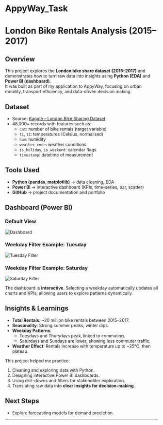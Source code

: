 # AppyWay_Task
# London Bike Rentals Analysis (2015–2017)

## Overview
This project explores the **London bike share dataset (2015–2017)** and demonstrates how to turn raw data into insights using **Python (EDA)** and **Power BI (dashboard)**.  
It was built as part of my application to AppyWay, focusing on urban mobility, transport efficiency, and data-driven decision making.

## Dataset
- Source: [Kaggle – London Bike Sharing Dataset](https://www.kaggle.com/datasets/hmavrodiev/london-bike-sharing-dataset)  
- 48,000+ records with features such as:
  - `cnt`: number of bike rentals (target variable)
  - `t1`, `t2`: temperatures (Celsius, normalised)
  - `hum`: humidity
  - `weather_code`: weather conditions
  - `is_holiday`, `is_weekend`: calendar flags
  - `timestamp`: datetime of measurement

## Tools Used
- **Python (pandas, matplotlib)** → data cleaning, EDA
- **Power BI** → interactive dashboard (KPIs, time-series, bar, scatter)
- **GitHub** → project documentation and portfolio

## Dashboard (Power BI)

### Default View
![Dashboard](screenshots/dashboard.png)

### Weekday Filter Example: Tuesday
![Tuesday Filter](screenshots/dashboard_tuesday.png)

### Weekday Filter Example: Saturday
![Saturday Filter](screenshots/dashboard_saturday.png)

The dashboard is **interactive**. Selecting a weekday automatically updates all charts and KPIs, allowing users to explore patterns dynamically.

## Insights & Learnings
- **Total Rentals**: ~20 million bike rentals between 2015–2017.  
- **Seasonality**: Strong summer peaks, winter dips.  
- **Weekday Patterns**:  
  - Tuesdays and Thursdays peak, linked to commuting.  
  - Saturdays and Sundays are lower, showing less commuter traffic.  
- **Weather Effect**: Rentals increase with temperature up to ~25°C, then plateau.

This project helped me practice:
1. Cleaning and exploring data with Python.  
2. Designing interactive Power BI dashboards.  
3. Using drill-downs and filters for stakeholder exploration.  
4. Translating raw data into **clear insights for decision-making**.

## Next Steps
- Explore forecasting models for demand prediction.  

---
